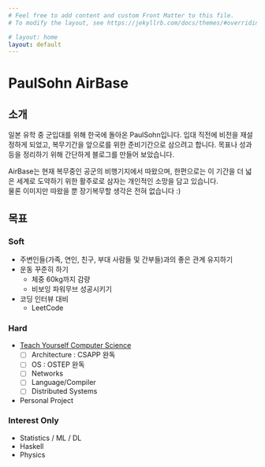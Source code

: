 ```yaml
---
# Feel free to add content and custom Front Matter to this file.
# To modify the layout, see https://jekyllrb.com/docs/themes/#overriding-theme-defaults

# layout: home
layout: default
---
```

# PaulSohn AirBase

## 소개

일본 유학 중 군입대를 위해 한국에 돌아온 PaulSohn입니다.
입대 직전에 비전을 재설정하게 되었고, 복무기간을 앞으로를 위한 준비기간으로 삼으려고 합니다.
목표나 성과 등을 정리하기 위해 간단하게 블로그를 만들어 보았습니다.

AirBase는 현재 복무중인 공군의 비행기지에서 따왔으며, 한편으로는 이 기간을 더 넓은 세계로 도약하기 위한 활주로로 삼자는 개인적인 소망을 담고 있습니다.  
물론 이미지만 따왔을 뿐 장기복무할 생각은 전혀 없습니다 :)

## 목표

### Soft
* 주변인들(가족, 연인, 친구, 부대 사람들 및 간부들)과의 좋은 관계 유지하기
* 운동 꾸준히 하기
  * 체중 60kg까지 감량
  * 비보잉 파워무브 성공시키기
* 코딩 인터뷰 대비
  * LeetCode

### Hard
* [Teach Yourself Computer Science](https://teachyourselfcs.com/)
  * [ ] Architecture : CSAPP 완독
  * [ ] OS : OSTEP 완독
  * [ ] Networks
  * [ ] Language/Compiler
  * [ ] Distributed Systems
* Personal Project

### Interest Only
* Statistics / ML / DL
* Haskell
* Physics

